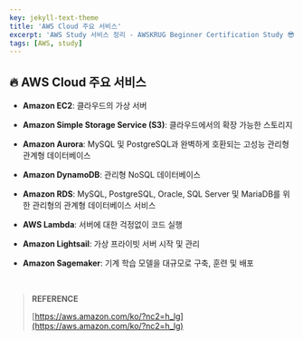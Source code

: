 ```yaml
---
key: jekyll-text-theme
title: 'AWS Cloud 주요 서비스'
excerpt: 'AWS Study 서비스 정리 - AWSKRUG Beginner Certification Study 😎'
tags: [AWS, study] 
---
```


## :fire: AWS Cloud 주요 서비스

* **Amazon EC2**: 클라우드의 가상 서버

* **Amazon Simple Storage Service (S3)**:  클라우드에서의 확장 가능한 스토리지

* **Amazon Aurora**: MySQL 및 PostgreSQL과 완벽하게 호환되는 고성능 관리형 관계형 데이터베이스

* **Amazon DynamoDB**: 관리형 NoSQL 데이터베이스

* **Amazon RDS**: MySQL, PostgreSQL, Oracle, SQL Server 및 MariaDB를 위한 관리형의 관계형 데이터베이스 서비스

* **AWS Lambda**: 서버에 대한 걱정없이 코드 실행

* **Amazon Lightsail**: 가상 프라이빗 서버 시작 및 관리

* **Amazon Sagemaker**: 기계 학습 모델을 대규모로 구축, 훈련 및 배포




<br/>

> **REFERENCE**
>
> [https://aws.amazon.com/ko/?nc2=h_lg](https://aws.amazon.com/ko/?nc2=h_lg)